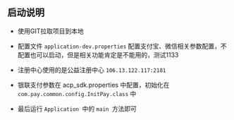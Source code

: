 ## 启动说明


- 使用GIT拉取项目到本地

- 配置文件 `application-dev.properties` 配置支付宝、微信相关参数配置，不配置也可以启动，但是相关功能肯定是不能用的，测试1133

- 注册中心使用的是公益注册中心 `106.13.122.117:2181`

- 银联支付参数在 acp_sdk.properties 中配置，初始化在 `com.pay.common.config.InitPay.class` 中

- 最后运行 `Application `中的 `main `方法即可
